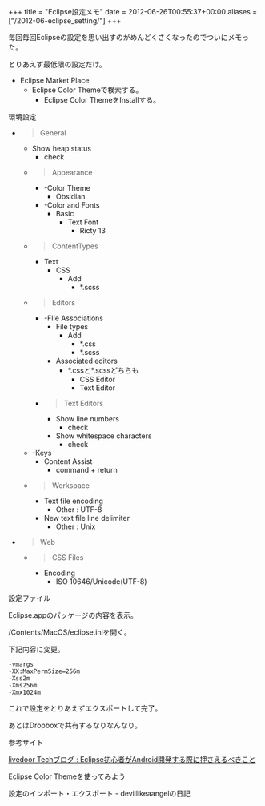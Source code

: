 +++
title = "Eclipse設定メモ"
date = 2012-06-26T00:55:37+00:00
aliases = ["/2012-06-eclipse_setting/"]
+++

毎回毎回Eclipseの設定を思い出すのがめんどくさくなったのでついにメモった。

とりあえず最低限の設定だけ。

- Eclipse Market Place
    - Eclipse Color Themeで検索する。
        - Eclipse Color ThemeをInstallする。

環境設定

- >General
    - Show heap status
        - check
    - >Appearance
        - -Color Theme
            - Obsidian
        - -Color and Fonts
            - Basic
                - Text Font
                    - Ricty 13
    - >ContentTypes
        - Text
            - CSS
                - Add
                    - *.scss
    - >Editors
        - -FIle Associations
            - File types
                - Add
                    - *.css
                    - *.scss
            - Associated editors
                - \*.cssと\*.scssどちらも
                    - CSS Editor
                    - Text Editor
        - >Text Editors
            - Show line numbers
                - check
            - Show whitespace characters
                - check
    - -Keys
        - Content Assist
            - command + return
    - >Workspace
        - Text file encoding
            - Other : UTF-8
        - New text file line delimiter
            - Other : Unix
- >Web
    - >CSS Files
        - Encoding
            - ISO 10646/Unicode(UTF-8)

設定ファイル

Eclipse.appのパッケージの内容を表示。

/Contents/MacOS/eclipse.iniを開く。

下記内容に変更。

```
-vmargs
-XX:MaxPermSize=256m
-Xss2m
-Xms256m
-Xmx1024m
```

これで設定をとりあえずエクスポートして完了。

あとはDropboxで共有するなりなんなり。

参考サイト

[livedoor Techブログ : Eclipse初心者がAndroid開発する際に押さえるべきこと](http://blog.livedoor.jp/techblog/archives/65399350.html)

Eclipse Color Themeを使ってみよう

設定のインポート・エクスポート - devillikeaangelの日記

